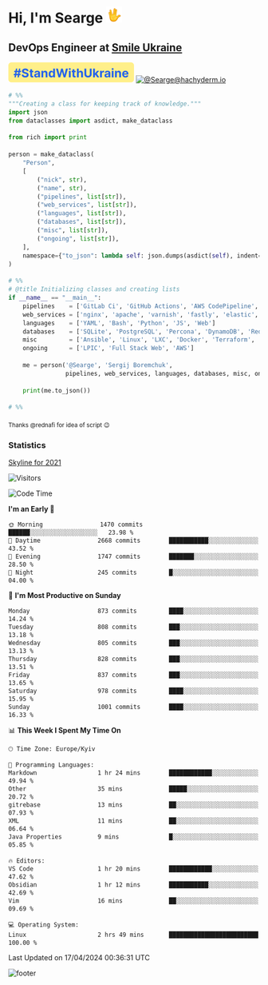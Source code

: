 # Hi, I'm Searge <img src="images/vulcan.webp" style="display: inline-block; margin: 0; height: 2rem" alt="Vulcan salute" />

## DevOps Engineer at [Smile Ukraine](https://smile-ukraine.com/en)

[![Stand With Ukraine](https://raw.githubusercontent.com/vshymanskyy/StandWithUkraine/main/badges/StandWithUkraine.svg)](https://stand-with-ukraine.pp.ua)
<a rel="me" href="https://hachyderm.io/@Searge">![@Searge@hachyderm.io](https://img.shields.io/badge/-@Searge-%232B90D9?logo=mastodon&logoColor=white)</a>

```python
# %%
"""Creating a class for keeping track of knowledge."""
import json
from dataclasses import asdict, make_dataclass

from rich import print

person = make_dataclass(
    "Person",
    [
        ("nick", str),
        ("name", str),
        ("pipelines", list[str]),
        ("web_services", list[str]),
        ("languages", list[str]),
        ("databases", list[str]),
        ("misc", list[str]),
        ("ongoing", list[str]),
    ],
    namespace={"to_json": lambda self: json.dumps(asdict(self), indent=4)},
)

# %%
# @title Initializing classes and creating lists
if __name__ == "__main__":
    pipelines    = ['GitLab Ci', 'GitHub Actions', 'AWS CodePipeline', 'Jenkins']
    web_services = ['nginx', 'apache', 'varnish', 'fastly', 'elastic', 'solr']
    languages    = ['YAML', 'Bash', 'Python', 'JS', 'Web']
    databases    = ['SQLite', 'PostgreSQL', 'Percona', 'DynamoDB', 'Redis']
    misc         = ['Ansible', 'Linux', 'LXC', 'Docker', 'Terraform', 'AWS']
    ongoing      = ['LPIC', 'Full Stack Web', 'AWS']

    me = person('@Searge', 'Sergij Boremchuk',
                pipelines, web_services, languages, databases, misc, ongoing)

    print(me.to_json())

# %%

```

<sub>Thanks @rednafi for idea of script :wink:</sub>

### Statistics

[Skyline for 2021](https://skyline.github.com/Searge/2021)

![Visitors](https://komarev.com/ghpvc/?username=searge&label=Profile%20views&color=0e75b6&style=flat) 
<!--START_SECTION:waka-->
![Code Time](http://img.shields.io/badge/Code%20Time-2%2C454%20hrs%2011%20mins-blue)

**I'm an Early 🐤** 

```text
🌞 Morning                1470 commits        ██████░░░░░░░░░░░░░░░░░░░   23.98 % 
🌆 Daytime                2668 commits        ███████████░░░░░░░░░░░░░░   43.52 % 
🌃 Evening                1747 commits        ███████░░░░░░░░░░░░░░░░░░   28.50 % 
🌙 Night                  245 commits         █░░░░░░░░░░░░░░░░░░░░░░░░   04.00 % 
```
📅 **I'm Most Productive on Sunday** 

```text
Monday                   873 commits         ████░░░░░░░░░░░░░░░░░░░░░   14.24 % 
Tuesday                  808 commits         ███░░░░░░░░░░░░░░░░░░░░░░   13.18 % 
Wednesday                805 commits         ███░░░░░░░░░░░░░░░░░░░░░░   13.13 % 
Thursday                 828 commits         ███░░░░░░░░░░░░░░░░░░░░░░   13.51 % 
Friday                   837 commits         ███░░░░░░░░░░░░░░░░░░░░░░   13.65 % 
Saturday                 978 commits         ████░░░░░░░░░░░░░░░░░░░░░   15.95 % 
Sunday                   1001 commits        ████░░░░░░░░░░░░░░░░░░░░░   16.33 % 
```


📊 **This Week I Spent My Time On** 

```text
🕑︎ Time Zone: Europe/Kyiv

💬 Programming Languages: 
Markdown                 1 hr 24 mins        ████████████░░░░░░░░░░░░░   49.94 % 
Other                    35 mins             █████░░░░░░░░░░░░░░░░░░░░   20.72 % 
gitrebase                13 mins             ██░░░░░░░░░░░░░░░░░░░░░░░   07.93 % 
XML                      11 mins             ██░░░░░░░░░░░░░░░░░░░░░░░   06.64 % 
Java Properties          9 mins              █░░░░░░░░░░░░░░░░░░░░░░░░   05.85 % 

🔥 Editors: 
VS Code                  1 hr 20 mins        ████████████░░░░░░░░░░░░░   47.62 % 
Obsidian                 1 hr 12 mins        ███████████░░░░░░░░░░░░░░   42.69 % 
Vim                      16 mins             ██░░░░░░░░░░░░░░░░░░░░░░░   09.69 % 

💻 Operating System: 
Linux                    2 hrs 49 mins       █████████████████████████   100.00 % 
```


 Last Updated on 17/04/2024 00:36:31 UTC
<!--END_SECTION:waka-->

![footer](https://capsule-render.vercel.app/api?type=waving&color=gradient&customColorList=14,21&height=82&section=footer)
